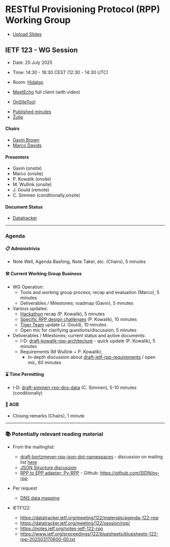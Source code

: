 
# RESTful Provisioning Protocol (RPP) Working Group

<!-- * [Upload Slides](https://datatracker.ietf.org/meeting/123/session/rpp) -->
* [Upload Slides](https://datatracker.ietf.org/meeting/123/session/34200/slides)

## IETF 123 - WG Session

* Date: 25 July 2025  <!-- (to be [announced on June 20, 2025](https://datatracker.ietf.org/meeting/important-dates/)) -->
* Time: 14:30 - 16:30 CEST (12:30 - 14:30 UTC)
* Room: [Hidalgo](https://datatracker.ietf.org/meeting/123/floor-plan?room=hidalgo)

* [MeetEcho](https://meetings.conf.meetecho.com/ietf123/?session=34200) full client (with video)
* [OnSiteTool](https://meetecho.ietf.org/lite/?session=34200)
<!-- * [Minutes](https://notes.ietf.org/notes-ietf-123-rpp) -->
* [Published minutes](https://notes.ietf.org/s/notes-ietf-123-rpp)
* [Zulip](https://zulip.ietf.org/#narrow/stream/rpp)

#### Chairs

* [Gavin Brown](https://datatracker.ietf.org/person/gavin.brown@icann.org)
* [Marco Davids](https://datatracker.ietf.org/person/marco.davids@sidn.nl)

#### Presenters
* Gavin (onsite)
* Marco (onsite)
* P. Kowalik (onsite)
* M. Wullink (onsite)
* J. Gould (remote)
* C. Simmen (conditionally,onsite)

#### Document Status

* [Datatracker](https://datatracker.ietf.org/wg/rpp/documents/)
<!-- * [Github](https://github.com/ietf-wg-rpp/wg-materials/blob/main/rpp-document-status.md) -->

---
### Agenda
<!-- > 🚧 work in progress -->
#### 📋 Administrivia

* Note Well, Agenda Bashing, Note Taker, etc. (Chairs), 5 minutes

#### 🛠️ Current Working Group Business
* WG Operation:
  - Tools and working group process; recap and evaluation (Marco), 5 minutes
  - Deliverables / Milestones; roadmap (Gavin), 5 minutes
* Various updates:
  - [Hackathon](https://wiki.ietf.org/en/meeting/123/hackathon#restful-provisioning-protocol-rpp) recap (P. Kowalik), 5 minutes
  - [Specific RPP design challenges](https://datatracker.ietf.org/meeting/122/materials/slides-122-rpp-specific-rpp-design-challenges-00) (P. Kowalik), 10 minutes
  - [Tiger Team](https://github.com/ietf-wg-rpp/wg-materials/blob/main/README.md#tiger-team) update (J. Gould), 10 minutes
  - Open mic for clarifying questions/discussion, 5 minutes
* Deliverables / Milestones; current status and active documents:
  - I-D: [draft-kowalik-rpp-architecture](https://datatracker.ietf.org/doc/draft-kowalik-rpp-architecture/) - quick update (P. Kowalik), 5 minutes
  - Requirements (M Wullink + P. Kowalik);
    + In-depth discussion about [draft-ietf-rpp-requirements](https://datatracker.ietf.org/doc/draft-ietf-rpp-requirements/) / open mic, 60 minutes
    <!-- Including a few 'show of hands' questions and CENTR Jamboree Recap -->

<!-- 
#### 💡 For Consideration
* I-D: [draft-rpp-core](https://datatracker.ietf.org/doc/draft-rpp-core/) (M. Wullink ?), x minutes
* I-D: [draft-bortzmeyer-rpp-json-dot-namespaces](https://datatracker.ietf.org/doc/draft-bortzmeyer-rpp-json-dot-namespaces/) (S. Bortzmeyer ?), x minutes  
(only when there are relevant updates)

-->

#### ⌛️ Time Permitting

* I-D: [draft-simmen-rpp-dns-data](https://github.com/christian-simmen/draft-simmen-rpp-dns-data) (C. Simmen), 5-10 minutes (conditionally)


#### 🎤 AOB
* Closing remarks (Chairs), 1 minute
  
---
### 📚 Potentially relevant reading material

* From the mailinglist:
  - [draft-bortzmeyer-rpp-json-dot-namespaces](https://datatracker.ietf.org/doc/draft-bortzmeyer-rpp-json-dot-namespaces/) - discussion on mailing list [here](https://mailarchive.ietf.org/arch/msg/rpp/VZlQ1HD-MC-e5rsUqn9pE875vgk/)
  - [JSON Structure discussion](https://mailarchive.ietf.org/arch/msg/rpp/ZC0_a6igfKdHjK4pnZN4TVoN6RM/)
  - [RPP to EPP adapter: Py-RPP](https://mailarchive.ietf.org/arch/browse/rpp/?qdr=w) - Github: https://github.com/SIDN/py-rpp

* Per request 
  - [DNS data mapping](https://github.com/christian-simmen/draft-simmen-rpp-dns-data)

* IETF122:
  - https://datatracker.ietf.org/meeting/122/materials/agenda-122-rpp
  - https://datatracker.ietf.org/meeting/122/session/rpp/
  - https://notes.ietf.org/notes-ietf-122-rpp
  - https://www.ietf.org/proceedings/122/bluesheets/bluesheets-122-rpp-202503170600-00.txt
